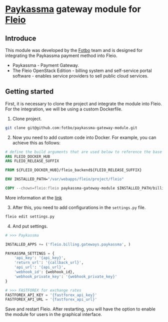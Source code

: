 # [Paykassma](https://paykassma.com/) gateway module for [Fleio](https://fleio.com)

## Introduce

This module was developed by the [Fotbo](https://fotbo.com) team and is designed for integrating the Paykassma payment method into Fleio.

- Paykassma - Payment Gateway.
- The Fleio OpenStack Edition - billing system and self-service portal software - enables service providers to sell public cloud services.

## Getting started

First, it is necessary to clone the project and integrate the module into Fleio. For the integration, we will be using a custom Dockerfile.

1. Clone project.
```sh
git clone git@github.com:fotbo/paykassma-gateway-module.git
```

2. Now you need to add custom code into Docker. For example, you can achieve this as follows:

```dockerfile
# define the build arguments that are used below to reference the base Docker backend image
ARG FLEIO_DOCKER_HUB
ARG FLEIO_RELEASE_SUFFIX

FROM ${FLEIO_DOCKER_HUB}/fleio_backend${FLEIO_RELEASE_SUFFIX}

ENV INSTALLED_PATH="/var/webapps/fleio/project/fleio"

COPY --chown=fleio:fleio paykassma-gateway-module $INSTALLED_PATH/billing/gateways/paykassma
```

More information at the [link](https://fleio.com/docs/2024.01/developer/add-change-docker-files.html)

3. After this, you need to add configurations in the `settings.py` file.
```sh
fleio edit settings.py
```

4. And put settings.
```python
# >>> Paykassma 

INSTALLED_APPS += ('fleio.billing.gateways.paykassma', )

PAYKASSMA_SETTINGS = {
    'api_key': '{api_key}',
    'return_url': '{callback_url}',
    'api_url': '{api_url}',
    'webhook_id': {webhook_id},
    'webhook_private_key': '{webhook_private_key}'
}

# >>> FASTFOREX for exchange rates
FASTFOREX_API_KEY = '{fastforex_api_key}'
FASTFOREX_API_URL = '{fastforex_api_url}'
```

Save and restart Fleio.
After restarting, you will have the option to enable the module for users in the graphical interface.
